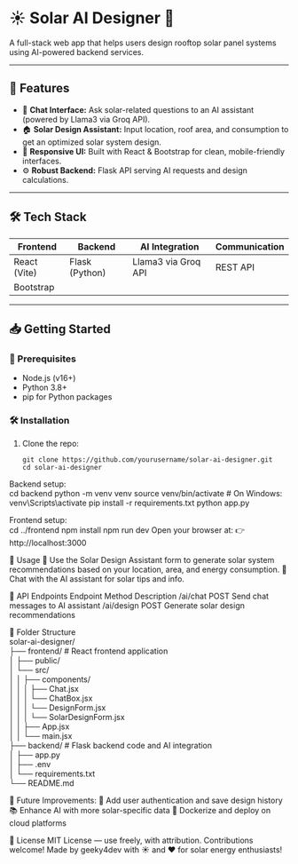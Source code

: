 # ☀️ Solar AI Designer 🌱
A full-stack web app that helps users design rooftop solar panel systems using AI-powered backend services.

---

## 🚀 Features

- 💬 **Chat Interface:** Ask solar-related questions to an AI assistant (powered by Llama3 via Groq API).  
- 🏠 **Solar Design Assistant:** Input location, roof area, and consumption to get an optimized solar system design.  
- 📱 **Responsive UI:** Built with React & Bootstrap for clean, mobile-friendly interfaces.  
- ⚙️ **Robust Backend:** Flask API serving AI requests and design calculations.

---

## 🛠️ Tech Stack

| Frontend     | Backend        | AI Integration       | Communication   |
|--------------|----------------|----------------------|-----------------|
| React (Vite) | Flask (Python) | Llama3 via Groq API  | REST API        |
| Bootstrap    |                |                      |                 |

		

---

## 📥 Getting Started
### 🔧 Prerequisites
- Node.js (v16+)  
- Python 3.8+  
- pip for Python packages  

### 🛠️ Installation

1. Clone the repo:
   ```
   git clone https://github.com/yourusername/solar-ai-designer.git
   cd solar-ai-designer

Backend setup:  
cd backend
python -m venv venv
source venv/bin/activate  # On Windows: venv\Scripts\activate
pip install -r requirements.txt
python app.py

Frontend setup:  
cd ../frontend
npm install
npm run dev
Open your browser at:
👉 http://localhost:3000

🎯 Usage
🏡 Use the Solar Design Assistant form to generate solar system recommendations based on your location, area, and energy consumption.
🤖 Chat with the AI assistant for solar tips and info.



🔌 API Endpoints
Endpoint	Method	Description
/ai/chat	POST	Send chat messages to AI assistant
/ai/design	POST	Generate solar design recommendations

📁 Folder Structure  
solar-ai-designer/  
├── frontend/   # React frontend application  
│   ├── public/  
│   └── src/  
│   │    ├── components/  
│   │    │   ├── Chat.jsx  
│   │    │   └── ChatBox.jsx  
│   │    │   └── DesignForm.jsx  
│   │    │   └── SolarDesignForm.jsx  
│   │    ├── App.jsx  
│   │    └── main.jsx  
├── backend/    # Flask backend code and AI integration  
│   ├── app.py  
│   ├── .env  
│   └── requirements.txt  
└── README.md  

🌟 Future Improvements:
🔐 Add user authentication and save design history
📚 Enhance AI with more solar-specific data
🐳 Dockerize and deploy on cloud platforms

📄 License
MIT License — use freely, with attribution. Contributions welcome!
Made by geeky4dev with ☀️ and ❤️ for solar energy enthusiasts!
